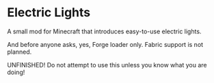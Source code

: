 # Electric Lights
A small mod for Minecraft that introduces easy-to-use electric lights.

And before anyone asks, yes, Forge loader only. Fabric support is not planned.

UNFINISHED! Do not attempt to use this unless you know what you are doing!
